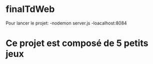 # finalTdWeb

Pour lancer le projet:
-nodemon server.js
-loacalhost:8084

# Ce projet est composé de 5 petits jeux

